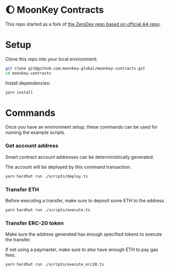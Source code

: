 # :moon: MoonKey Contracts

This repo started as a fork of [the ZeroDev repo based on official AA repo](https://github.com/eth-infinitism/account-abstraction).

# Setup

Clone this repo into your local environment:

```bash
git clone git@github.com:moonkey-global/moonkey-contracts.git
cd moonkey-contracts
```

Install dependencies:

```bash
yarn install
```

# Commands

Once you have an environment setup, these commands can be used for running the example scripts.

### Get account address

Smart contract account addresses can be deterministically generated.

The account will be deployed by this command transaction.

```bash
yarn hardhat run ./scripts/deploy.ts
```

### Transfer ETH

Before executing a transfer, make sure to deposit some ETH to the address.

```bash
yarn hardhat run ./scripts/execute.ts
```

### Transfer ERC-20 token

Make sure the address generated has enough specified tokens to execute the transfer.

If not using a paymaster, make sure to also have enough ETH to pay gas fees.

```bash
yarn hardhat run ./scripts/execute_erc20.ts
```

